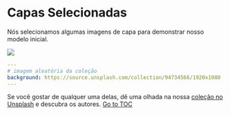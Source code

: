 # Capas Selecionadas

Nós selecionamos algumas imagens de capa para demonstrar nosso modelo inicial.

![](../public/covers.png)

```yaml
---
# imagem aleatória da coleção
background: https://source.unsplash.com/collection/94734566/1920x1080
---
```

Se você gostar de qualquer uma delas, dê uma olhada na nossa [coleção no Unsplash](https://unsplash.com/collections/94734566/slidev) e descubra os autores.
<span style='float: footnote;'><a href="../index.html#toc">Go to TOC</a></span>
